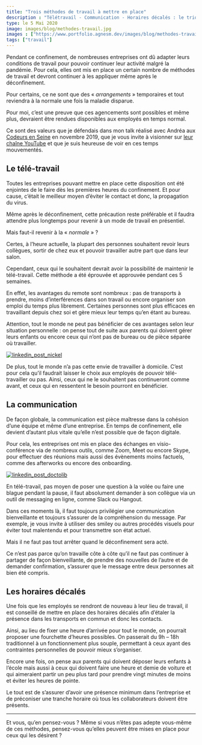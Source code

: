 ```yaml
---
title: "Trois méthodes de travail à mettre en place"
description : "Télétravail - Communication - Horaires décalés : le trio gagnant des méthodes de travail à mettre en place !"
type: le 5 Mai 2020
image: images/blog/methodes-travail.jpg
images : ["https://www.portfolio.agnesm.dev/images/blog/methodes-travail.jpg"]
tags: ["travail"]
---
```


Pendant ce confinement, de nombreuses entreprises ont dû adapter leurs conditions de travail pour pouvoir continuer leur activité malgré la pandémie. Pour cela, elles ont mis en place un certain nombre de méthodes de travail et devront continuer à les appliquer même après le déconfinement.

Pour certains, ce ne sont que des « *arrangements* » temporaires et tout reviendra à la normale une fois la maladie disparue.

Pour moi, c’est une preuve que ces agencements sont possibles et même plus, devraient être rendues disponibles aux employés en temps normal.

Ce sont des valeurs que je défendais dans mon talk réalisé avec Andréa aux [Codeurs en Seine](https://www.codeursenseine.com/2019/) en novembre 2019, que je vous invite à visionner sur [leur chaîne YouTube](https://www.youtube.com/watch?v=OfiL9t1zhtw&list=PLbbYL6fWx8WxrJBVb82LUChEjLY6joY_H&index=10&t=0s) et que je suis heureuse de voir en ces temps mouvementés.

## Le télé-travail

Toutes les entreprises pouvant mettre en place cette disposition ont été enjointes de le faire dès les premières heures du confinement. Et pour cause, c’était le meilleur moyen d’éviter le contact et donc, la propagation du virus.

Même après le déconfinement, cette précaution reste préférable et il faudra attendre plus longtemps pour revenir à un mode de travail en présentiel.

Mais faut-il revenir à la « *normale* » ?

Certes, à l’heure actuelle, la plupart des personnes souhaitent revoir leurs collègues, sortir de chez eux et pouvoir travailler autre part que dans leur salon.

Cependant, ceux qui le souhaitent devrait avoir la possibilité de maintenir le télé-travail. Cette méthode a été éprouvée et approuvée pendant ces 5 semaines.

En effet, les avantages du remote sont nombreux : pas de transports à prendre, moins d’interférences dans son travail ou encore organiser son emploi du temps plus librement. Certaines personnes sont plus efficaces en travaillant depuis chez soi et gère mieux leur temps qu’en étant au bureau.

Attention, tout le monde ne peut pas bénéficier de ces avantages selon leur situation personnelle : on pense tout de suite aux parents qui doivent gérer leurs enfants ou encore ceux qui n’ont pas de bureau ou de pièce séparée où travailler.

[![linkedin_post_nickel](/fr/images/blog/methodes-travail_1.png)](https://www.linkedin.com/posts/compte-nickel_lebureaudujour-onestnickel-activity-6648497263356198912-ErN6)

De plus, tout le monde n’a pas cette envie de travailler à domicile. C’est pour cela qu’il faudrait laisser le choix aux employés de pouvoir télé-travailler ou pas. Ainsi, ceux qui ne le souhaitent pas continueront comme avant, et ceux qui en ressentent le besoin pourront en bénéficier.

## La communication

De façon globale, la communication est pièce maîtresse dans la cohésion d’une équipe et même d’une entreprise. En temps de confinement, elle devient d’autant plus vitale qu’elle n’est possible que de façon digitale.

Pour cela, les entreprises ont mis en place des échanges en visio-conférence via de nombreux outils, comme Zoom, Meet ou encore Skype, pour effectuer des réunions mais aussi des évènements moins factuels, comme des afterworks ou encore des onboarding.

[![linkedin_post_doctolib](/fr/images/blog/methodes-travail_2.png)](https://www.linkedin.com/posts/thomas-klein-041a7480_doctolib-doctoacademy-doctolib-activity-6663523870768709632-2VMH)

En télé-travail, pas moyen de poser une question à la volée ou faire une blague pendant la pause, il faut absolument demander à son collègue via un outil de messaging en ligne, comme Slack ou Hangout.

Dans ces moments là, il faut toujours privilégier une communication bienveillante et toujours s’assurer de la compréhension du message. Par exemple, je vous invite à utiliser des smiley ou autres procédés visuels pour éviter tout malentendu et pour transmettre son état actuel.

Mais il ne faut pas tout arrêter quand le déconfinement sera acté.

Ce n’est pas parce qu’on travaille côte à côte qu’il ne faut pas continuer à partager de façon bienveillante, de prendre des nouvelles de l’autre et de demander confirmation, s’assurer que le message entre deux personnes ait bien été compris.

## Les horaires décalés

Une fois que les employés se rendront de nouveau à leur lieu de travail, il est conseillé de mettre en place des horaires décalés afin d’étaler la présence dans les transports en commun et donc les contacts.

Ainsi, au lieu de fixer une heure d’arrivée pour tout le monde, on pourrait proposer une fourchette d’heures possibles. On passerait du 9h – 18h traditionnel à un fonctionnement plus souple, permettant à ceux ayant des contraintes personnelles de pouvoir mieux s’organiser.

Encore une fois, on pense aux parents qui doivent déposer leurs enfants à l’école mais aussi à ceux qui doivent faire une heure et demie de voiture et qui aimeraient partir un peu plus tard pour prendre vingt minutes de moins et éviter les heures de pointe.

Le tout est de s’assurer d’avoir une présence minimum dans l’entreprise et de préconiser une tranche horaire où tous les collaborateurs doivent être présents.

---

Et vous, qu’en pensez-vous ? Même si vous n’êtes pas adepte vous-même de ces méthodes, pensez-vous qu’elles peuvent être mises en place pour ceux qui les désirent ?